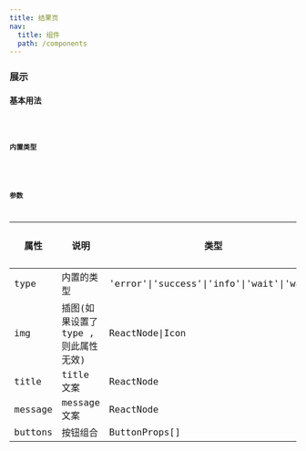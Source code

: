 ```yaml
---
title: 结果页
nav:
  title: 组件
  path: /components
---
```


### 展示

#### 基本用法
<code src="./demo/basic.tsx" />

#### 内置类型
<code src="./demo/type.tsx" />

### 参数

| 属性 | 说明 | 类型 | 默认值 |
| --- | --- | --- | --- |
| type | 内置的类型 | 'error'\|'success'\|'info'\|'wait'\|'warn' | - |
| img | 插图(如果设置了 type , 则此属性无效) | ReactNode\|Icon | - |
| title | title 文案 | ReactNode | - |
| message | message 文案 | ReactNode | - |
| buttons | 按钮组合 | ButtonProps[] | - |
